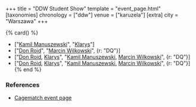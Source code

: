 +++
title = "DDW Student Show"
template = "event_page.html"
[taxonomies]
chronology = ["ddw"]
venue = ["karuzela"]
[extra]
city = "Warszawa"
+++

{% card() %}
- ["[Kamil Manuszewski](@/w/kamil-aleksander.md)", "[Klarys](@/w/klarys.md)"]
- ["[Don Roid](@/w/don-roid.md)", "[Marcin Wilkowski](@/w/jedrus-bulecka.md)", {r: "DQ"}]
- ["[Don Roid](@/w/don-roid.md), [Klarys](@/w/klarys.md)", "[Kamil Manuszewski](@/w/kamil-aleksander.md),
    [Marcin Wilkowski](@/w/jedrus-bulecka.md)", {r: "DQ"}]
- ["[Don Roid](@/w/don-roid.md), [Klarys](@/w/klarys.md)", "[Kamil Manuszewski](@/w/kamil-aleksander.md),
    [Marcin Wilkowski](@/w/jedrus-bulecka.md)", {r: "DQ"}]
{% end %}

### References

* [Cagematch event page](https://www.cagematch.net/?id=1&nr=39143)
